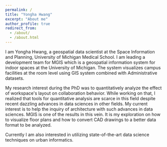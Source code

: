 ```yaml
---
permalink: /
title: "Yongha Hwang"
excerpt: "About me"
author_profile: true
redirect_from: 
  - /about/
  - /about.html
---
```


I am Yongha Hwang, a geospatial data scientist at the Space Information and Planning, University of Michigan Medical School. I am leading a development team for MGIS which is a geospatial information system for indoor spaces at the University of Michigan. The system visualizes campus facilities at the room level using GIS system combined with Administrative datasets.

My research interest during the PhD was to quantitatively analyze the effect of workspace's layout on collaboration behavior. While working on that, I realized that tools for quantitative analysis are scarce in this field despite recent dazzling advances in data sciences in other fields. My current interest is to help the inquiry of architecture with such advances in data sciences. MGIS is one of the results in this vein. It is my exploration on how to visualize floor plans and how to convert CAD drawings to a better data format to be analyzed.

Currently I am also interested in utilizing state-of-the-art data science techniques on urban informatics. 
